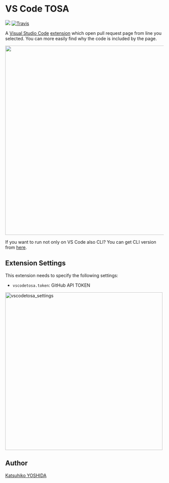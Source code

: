 # VS Code TOSA
[![](https://vsmarketplacebadge.apphb.com/version-short/kyoshidajp.vscode-tosa.svg)](https://marketplace.visualstudio.com/items?itemName=kyoshidajp.vscode-tosa)
[![Travis](https://travis-ci.org/kyoshidajp/vscode-tosa.svg?branch=master)](https://travis-ci.org/kyoshidajp/vscode-tosa)

A [Visual Studio Code](https://code.visualstudio.com/) [extension](https://marketplace.visualstudio.com/VSCode) which open pull request page from line you selected. You can more easily find why the code is included by the page.

<img src="https://user-images.githubusercontent.com/3317191/37252237-0752e564-2561-11e8-8028-662393dbb05c.png" width="600px" />

If you want to run not only on VS Code also CLI? You can get CLI version from [here](https://github.com/kyoshidajp/tosa). 

## Extension Settings

This extension needs to specify the following settings:

* `vscodetosa.token`: GitHub API TOKEN

<img width="500" alt="vscodetosa_settings" src="https://user-images.githubusercontent.com/3317191/37252324-b567b00c-2562-11e8-89af-74ad23ff6864.png">

## Author

[Katsuhiko YOSHIDA](https://github.com/kyoshidajp)
